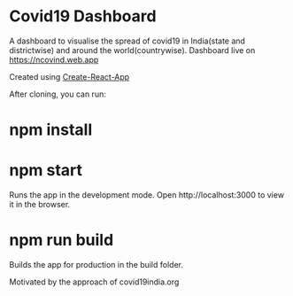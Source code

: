 # Covid19 Dashboard
A dashboard to visualise the spread of covid19 in India(state and districtwise) and around the world(countrywise).
Dashboard live on https://ncovind.web.app

Created using <a href="https://reactjs.org/" >Create-React-App</a>

After cloning, you can run:

# npm install

# npm start



Runs the app in the development mode.
Open http://localhost:3000 to view it in the browser.

# npm run build
Builds the app for production in the build folder.


Motivated by the approach of covid19india.org
